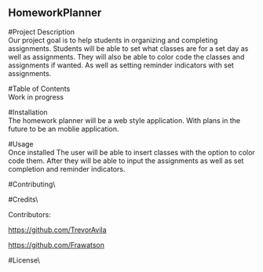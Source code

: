 ## HomeworkPlanner

#Project Description\
Our project goal is to help students in organizing and completing assignments. 
Students will be able to set what classes are for a set day as well as assignments.
They will also be able to color code the classes and assignments if wanted. 
As well as setting reminder indicators with set assignments.

#Table of Contents\
Work in progress

#Installation\
The homework planner will be a web style application.
With plans in the future to be an moblie application.

#Usage\
Once installed The user will be able to insert classes with the option to color code them. 
After they will be able to input the assignments as well as set completion and reminder indicators. 


#Contributing\


#Credits\

Contributors:


https://github.com/TrevorAvila


https://github.com/Frawatson


#License\


